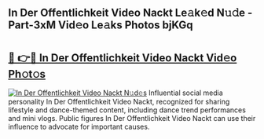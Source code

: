 ## In Der Offentlichkeit Video Nackt Le𝚊k𝚎d N𝚞𝚍e - Part-3xM Vid𝚎o Le𝚊ks Photos bjKGq

# <h2><a href="http://fbaru5.evod.top/?m=In+Der+Offentlichkeit+Video+Nackt">🔗 👉🔴 In Der Offentlichkeit Video Nackt Vid𝚎o Ph𝚘t𝚘s</a></h2>

[![In Der Offentlichkeit Video Nackt N𝚞d𝚎s](https://i.imgur.com/8V9OHl7.gif)](http://fbaru5.evod.top/?m=In+Der+Offentlichkeit+Video+Nackt)
Influential social media personality In Der Offentlichkeit Video Nackt, recognized for sharing lifestyle and dance-themed content, including dance trend performances and mini vlogs. Public figures In Der Offentlichkeit Video Nackt can use their influence to advocate for important causes. 
